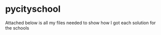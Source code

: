 # pycityschool

Attached below is all my files needed to show how I got each solution for the schools
